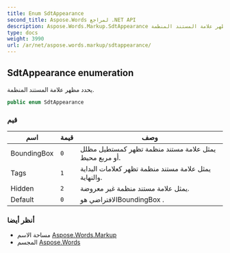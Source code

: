 ```yaml
---
title: Enum SdtAppearance
second_title: Aspose.Words لمراجع .NET API
description: Aspose.Words.Markup.SdtAppearance تعداد. يحدد مظهر علامة المستند المنظمة.
type: docs
weight: 3990
url: /ar/net/aspose.words.markup/sdtappearance/
---
```

## SdtAppearance enumeration

يحدد مظهر علامة المستند المنظمة.

```csharp
public enum SdtAppearance
```

### قيم

| اسم | قيمة | وصف |
| --- | --- | --- |
| BoundingBox | `0` | يمثل علامة مستند منظمة تظهر كمستطيل مظلل أو مربع محيط. |
| Tags | `1` | يمثل علامة مستند منظمة تظهر كعلامات البداية والنهاية. |
| Hidden | `2` | يمثل علامة مستند منظمة غير معروضة. |
| Default | `0` | الافتراضي هوBoundingBox . |

### أنظر أيضا

* مساحة الاسم [Aspose.Words.Markup](../../aspose.words.markup/)
* المجسم [Aspose.Words](../../)


